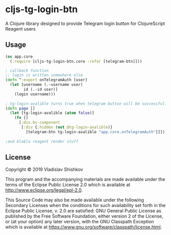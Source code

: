 # cljs-tg-login-btn

A Clojure library designed to provide Telegram login button for ClojureScript Reagent users

## Usage

```clojure
(ns app.core
  (:require [cljs-tg-login-btn.core :refer [telegram-btn]]))

; callback function 
;; login is written somewhere else
(defn ^:export onTelegramAuth [user]
  (let [username (.-username user)
        id (.-id user)]
    (login username)))
    
; tg-login-avalible turns true when telegram button will be successfully loaded
(defn page []
  (let [tg-login-avalible (atom false)]
    (fn []
      [:div.bs-component
       [:div {:hidden (not @tg-login-avalible)}
         [telegram-btn tg-login-avalible "app.core.onTelegramAuth"]]])))
         
;and blabla reagent render stuff
```

## License

Copyright © 2019 Vladislav Shishkov

This program and the accompanying materials are made available under the
terms of the Eclipse Public License 2.0 which is available at
http://www.eclipse.org/legal/epl-2.0.

This Source Code may also be made available under the following Secondary
Licenses when the conditions for such availability set forth in the Eclipse
Public License, v. 2.0 are satisfied: GNU General Public License as published by
the Free Software Foundation, either version 2 of the License, or (at your
option) any later version, with the GNU Classpath Exception which is available
at https://www.gnu.org/software/classpath/license.html.
